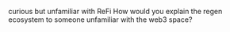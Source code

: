 curious but unfamiliar with ReFi
How would you explain the regen ecosystem to someone unfamiliar with the web3 space?